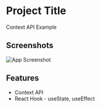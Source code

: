 
# Project Title

Context API Example 

## Screenshots

![App Screenshot](https://i.ibb.co/0G8NNrJ/context-api-example.jpg)

  
## Features

- Context API
- React Hook - useState, useEffect